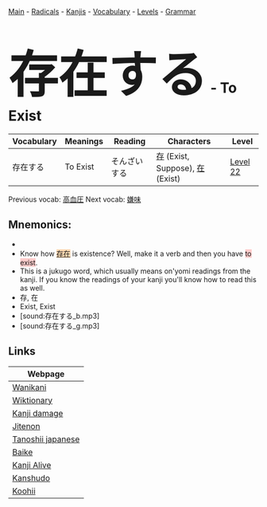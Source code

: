 <style> bigfont {font-size: 100px}</style>
[Main](../README.md) -
[Radicals](../radicals.md) -
[Kanjis](../kanjis.md) -
[Vocabulary](../vocabulary.md) -
[Levels](../levels.md) -
[Grammar](../grammar.md)
# <bigfont> 存在する</bigfont> - To Exist 

| Vocabulary | Meanings | Reading | Characters | Level |
| --- | --- | --- | --- | --- |
| 存在する | To Exist | そんざいする |  [存](../kanjis/存.md) (Exist, Suppose), [在](../kanjis/在.md) (Exist) | [Level 22](../levels/wk_level22.md) |

Previous vocab: [高血圧](高血圧.md) Next vocab: [嫌味](嫌味.md) 

## Mnemonics:

* 
* Know how <span style="background-color:#fed8b1"> [存在](https://jisho.org/search/存在)</span> is existence? Well, make it a verb and then you have <span style="background-color:#ffcccb"> to exist</span>.
* This is a jukugo word, which usually means on'yomi readings from the kanji. If you know the readings of your kanji you'll know how to read this as well.
* 存, 在
* Exist, Exist
* [sound:存在する_b.mp3]
* [sound:存在する_g.mp3]


## Links 

| Webpage |
| --- |
| [Wanikani          ](https://www.wanikani.com/kanji/存在する) |
| [Wiktionary        ](https://en.wiktionary.org/wiki/存在する) |
| [Kanji damage      ](http://www.kanjidamage.com/kanji/search?utf8=✓&q=存在する) |
| [Jitenon           ](https://jitenon.com/kanji/存在する) |
| [Tanoshii japanese ](https://www.tanoshiijapanese.com/dictionary/kanji.cfm?k=存在する) |
| [Baike             ](https://baike.baidu.com/item/存在する) |
| [Kanji Alive       ](https://app.kanjialive.com/存在する) |
| [Kanshudo          ](https://www.kanshudo.com/searchmn?q=存在する) |
| [Koohii            ](https://kanji.koohii.com/study/kanji/存在する) |
